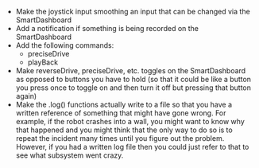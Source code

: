 * Make the joystick input smoothing an input that can be changed via the SmartDashboard
* Add a notification if something is being recorded on the SmartDashboard
* Add the following commands:
    * preciseDrive
    * playBack
* Make reverseDrive, preciseDrive, etc. toggles on the SmartDashboard as opposed to buttons you have to hold (so that it could be like a button you press once to toggle on and then turn it off but pressing that button again)
* Make the .log() functions actually write to a file so that you have a written reference of something that might have gone wrong. For example, if the robot crashes into a wall, you might want to know why that happened and you might think that the only way to do so is to repeat the incident many times until you figure out the problem. However, if you had a written log file then you could just refer to that to see what subsystem went crazy.